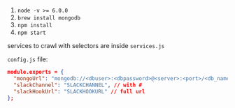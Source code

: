 1. `node -v >= 6.0.0`
1. `brew install mongodb`
1. `npm install`
1. `npm start`

services to crawl with selectors are inside `services.js`

`config.js` file:
```json
module.exports = {
  "mongoUrl": "mongodb://<dbuser>:<dbpassword>@<server>:<port>/<db_name>",
  "slackChannel": "SLACKCHANNEL", // with #
  "slackHookUrl": "SLACKHOOKURL" // full url
};
```

